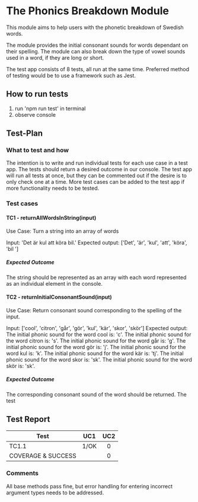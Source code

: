# The Phonics Breakdown Module
This module aims to help users with the phonetic breakdown of Swedish words.

The module provides the initial consonant sounds for words dependant on their spelling.
The module can also break down the type of vowel sounds used in a word, if they are long or short.

The test app consists of 8 tests, all run at the same time. Preferred method of testing would be to use a framework such as Jest.

## How to run tests
1. run 'npm run test' in terminal
2. observe console


## Test-Plan
### What to test and how
The intention is to write and run individual tests for each use case in a test app. The tests should return a desired outcome in our console. The test app will run all tests at once, but they can be commented out if the desire is to only check one at a time. More test cases can be added to the test app if more functionality needs to be tested.

### Test cases
#### TC1 - returnAllWordsInString(input)
Use Case: Turn a string into an array of words

Input: 'Det är kul att köra bil.'
Expected output: ['Det', 'är', 'kul', 'att', 'köra', 'bil ']

##### Expected Outcome
The string should be represented as an array with each word represented as an individual element in the console.

#### TC2 - returnInitialConsonantSound(input)
Use Case: Return consonant sound corresponding to the spelling of the input.

Input: ['cool', 'citron', 'går', 'gör', 'kul', 'kär', 'skor', 'skör']
Expected output:
    The initial phonic sound for the word cool is: 'c'.
    The initial phonic sound for the word citron is: 's'.
    The initial phonic sound for the word går is: 'g'.
    The initial phonic sound for the word gör is: 'j'.
    The initial phonic sound for the word kul is: 'k'.
    The initial phonic sound for the word kär is: 'tj'.
    The initial phonic sound for the word skor is: 'sk'.
    The initial phonic sound for the word skör is: 'sk'.

##### Expected Outcome
The corresponding consonant sound of the word should be returned. The test 



## Test Report

| Test      | UC1 | UC2  |
| --------- |:----:| :---:|
| TC1.1     | 1/OK | 0    |
| COVERAGE & SUCCESS   |     | 0    |

### Comments
All base methods pass fine, but error handling for entering incorrect argument types needs to be addressed.